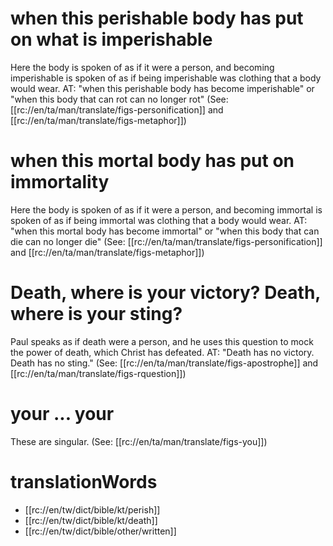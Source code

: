 # when this perishable body has put on what is imperishable

Here the body is spoken of as if it were a person, and becoming imperishable is spoken of as if being imperishable was clothing that a body would wear. AT: "when this perishable body has become imperishable" or "when this body that can rot can no longer rot" (See: [[rc://en/ta/man/translate/figs-personification]] and [[rc://en/ta/man/translate/figs-metaphor]])

# when this mortal body has put on immortality

Here the body is spoken of as if it were a person, and becoming immortal is spoken of as if being immortal was clothing that a body would wear. AT: "when this mortal body has become immortal" or "when this body that can die can no longer die" (See: [[rc://en/ta/man/translate/figs-personification]] and [[rc://en/ta/man/translate/figs-metaphor]])

# Death, where is your victory? Death, where is your sting?

Paul speaks as if death were a person, and he uses this question to mock the power of death, which Christ has defeated. AT: "Death has no victory. Death has no sting." (See: [[rc://en/ta/man/translate/figs-apostrophe]] and [[rc://en/ta/man/translate/figs-rquestion]])

# your ... your

These are singular. (See: [[rc://en/ta/man/translate/figs-you]])

# translationWords

* [[rc://en/tw/dict/bible/kt/perish]]
* [[rc://en/tw/dict/bible/kt/death]]
* [[rc://en/tw/dict/bible/other/written]]